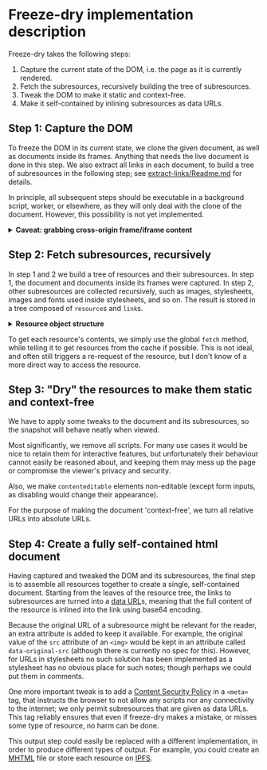 # Freeze-dry implementation description

Freeze-dry takes the following steps:
1. Capture the current state of the DOM, i.e. the page as it is currently rendered.
2. Fetch the subresources, recursively building the tree of subresources.
3. Tweak the DOM to make it static and context-free.
4. Make it self-contained by inlining subresources as data URLs.

## Step 1: Capture the DOM

To freeze the DOM in its current state, we clone the given document, as well as documents inside its
frames. Anything that needs the live document is done in this step. We also extract all links in
each document, to build a tree of subresources in the following step; see
[extract-links/Readme.md](extract-links/Readme.md) for details.

In principle, all subsequent steps should be executable in a background script, worker, or
elsewhere, as they will only deal with the clone of the document. However, this possibility is not
yet implemented.

<details><summary><b>
Caveat: grabbing cross-origin frame/iframe content
</b></summary>

Although we try to clone each Document living inside an iframe (recursively), it may be impossible
to access these inner documents because of the browser's single origin policy. If the document
inside a frame cannot be accessed, its current state cannot be captured. In step 2 however, we will
fetch the document by the frame's `src` URL, and use that as its DOM. At least for framed documents
that do not heavily depend on scripts the result should be very similar.

When freeze-dry is run from a more privileged environment, such as a browser extension, it could
work around the single origin policy. A future improvement would be to allow providing a custom
function `getDocInFrame(element)` to enable such workarounds.
</details>

## Step 2: Fetch subresources, recursively

In step 1 and 2 we build a tree of resources and their subresources. In step 1, the document and
documents inside its frames were captured. In step 2, other subresources are collected recursively,
such as images, stylesheets, images and fonts used inside stylesheets, and so on. The result is
stored in a tree composed of `resource`s and `link`s.

<details><summary><b>
Resource object structure
</b></summary>

Each `resource` is represented as an object with the following properties:
- `url`: URL of the resource.
- `blob`: a Blob with the resource content.
- `links`: an array of `link`s, providing a live view on the links defined in the resource.
   Changing the target of a link will change the resource contents. See
  [extract-links/Readme.md](extract-links/Readme.md) for details about links.
  When a subresource is fetched, it is remembered as a property `resource` on the corresponding link
  object, thus forming a tree of resources.
- `string` (optional): the resource as a string. Available only on DOM and CSS resources.
- `doc` (optional): holds the Document object, on a DOM resource.
</details>

To get each resource's contents, we simply use the global `fetch` method, while telling it to get
resources from the cache if possible. This is not ideal, and often still triggers a re-request of
the resource, but I don't know of a more direct way to access the resource.

## Step 3: "Dry" the resources to make them static and context-free

We have to apply some tweaks to the document and its subresources, so the snapshot will behave
neatly when viewed.

Most significantly, we remove all scripts. For many use cases it would be nice to retain them for
interactive features, but unfortunately their behaviour cannot easily be reasoned about, and keeping
them may mess up the page or compromise the viewer's privacy and security.

Also, we make `contenteditable` elements non-editable (except form inputs, as disabling would change
their appearance).

For the purpose of making the document 'context-free', we turn all relative URLs into absolute URLs.

## Step 4: Create a fully self-contained html document

Having captured and tweaked the DOM and its subresources, the final step is to assemble all
resources together to create a single, self-contained document. Starting from the leaves of the
resource tree, the links to subresources are turned into a [data URL][]s, meaning that the full
content of the resource is inlined into the link using base64 encoding.

Because the original URL of a subresource might be relevant for the reader, an extra attribute is
added to keep it available. For example, the original value of the `src` attribute of an `<img>`
would be kept in an attribute called `data-original-src` (although there is currently no spec for
this). However, for URLs in stylesheets no such solution has been implemented as a stylesheet has no
obvious place for such notes; though perhaps we could put them in comments.

One more important tweak is to add a [Content Security Policy][] in a `<meta>` tag, that instructs
the browser to not allow any scripts nor any connectivity to the internet; we only permit
subresources that are given as data URLs. This tag reliably ensures that even if freeze-dry makes a
mistake, or misses some type of resource, no harm can be done.

This output step could easily be replaced with a different implementation, in order to produce
different types of output. For example, you could create an [MHTML][] file or store each resource on
[IPFS][].

[data URL]: https://tools.ietf.org/html/rfc2397
[Content Security Policy]: https://developer.mozilla.org/en-US/docs/Web/HTTP/CSP
[MHTML]: https://tools.ietf.org/html/rfc2557
[IPFS]: https://ipfs.io
